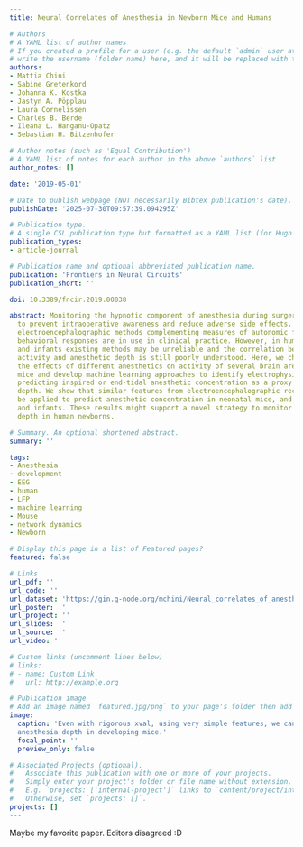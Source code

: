 ```yaml
---
title: Neural Correlates of Anesthesia in Newborn Mice and Humans

# Authors
# A YAML list of author names
# If you created a profile for a user (e.g. the default `admin` user at `content/authors/admin/`), 
# write the username (folder name) here, and it will be replaced with their full name and linked to their profile.
authors:
- Mattia Chini
- Sabine Gretenkord
- Johanna K. Kostka
- Jastyn A. Pöpplau
- Laura Cornelissen
- Charles B. Berde
- Ileana L. Hanganu-Opatz
- Sebastian H. Bitzenhofer

# Author notes (such as 'Equal Contribution')
# A YAML list of notes for each author in the above `authors` list
author_notes: []

date: '2019-05-01'

# Date to publish webpage (NOT necessarily Bibtex publication's date).
publishDate: '2025-07-30T09:57:39.094295Z'

# Publication type.
# A single CSL publication type but formatted as a YAML list (for Hugo requirements).
publication_types:
- article-journal

# Publication name and optional abbreviated publication name.
publication: 'Frontiers in Neural Circuits'
publication_short: ''

doi: 10.3389/fncir.2019.00038

abstract: Monitoring the hypnotic component of anesthesia during surgeries is critical
  to prevent intraoperative awareness and reduce adverse side effects. For this purpose,
  electroencephalographic methods complementing measures of autonomic functions and
  behavioral responses are in use in clinical practice. However, in human neonates
  and infants existing methods may be unreliable and the correlation between brain
  activity and anesthetic depth is still poorly understood. Here, we characterize
  the effects of different anesthetics on activity of several brain areas in neonatal
  mice and develop machine learning approaches to identify electrophysiological features
  predicting inspired or end-tidal anesthetic concentration as a proxy for anesthetic
  depth. We show that similar features from electroencephalographic recordings can
  be applied to predict anesthetic concentration in neonatal mice, and human neonates
  and infants. These results might support a novel strategy to monitor anesthetic
  depth in human newborns.

# Summary. An optional shortened abstract.
summary: ''

tags:
- Anesthesia
- development
- EEG
- human
- LFP
- machine learning
- Mouse
- network dynamics
- Newborn

# Display this page in a list of Featured pages?
featured: false

# Links
url_pdf: ''
url_code: ''
url_dataset: 'https://gin.g-node.org/mchini/Neural_correlates_of_anesthesia_in_newborn_mice_and_humans'
url_poster: ''
url_project: ''
url_slides: ''
url_source: ''
url_video: ''

# Custom links (uncomment lines below)
# links:
# - name: Custom Link
#   url: http://example.org

# Publication image
# Add an image named `featured.jpg/png` to your page's folder then add a caption below.
image:
  caption: 'Even with rigorous xval, using very simple features, we can very accurately predict 
  anesthesia depth in developing mice.'
  focal_point: ''
  preview_only: false

# Associated Projects (optional).
#   Associate this publication with one or more of your projects.
#   Simply enter your project's folder or file name without extension.
#   E.g. `projects: ['internal-project']` links to `content/project/internal-project/index.md`.
#   Otherwise, set `projects: []`.
projects: []
---
```


Maybe my favorite paper. Editors disagreed :D